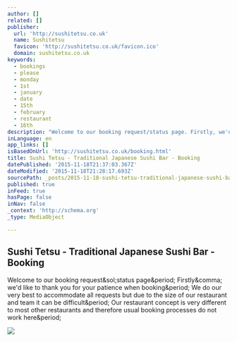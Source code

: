 ```yaml
---
author: []
related: []
publisher:
  url: 'http://sushitetsu.co.uk'
  name: Sushitetsu
  favicon: 'http://sushitetsu.co.uk/favicon.ico'
  domain: sushitetsu.co.uk
keywords:
  - bookings
  - please
  - monday
  - 1st
  - january
  - date
  - 15th
  - february
  - restaurant
  - 16th
description: "Welcome to our booking request/status page. Firstly, we'd like to thank you for your patience when booking. We do our very best to accommodate all requests but due to the size of our restaurant and team it can be difficult. Our restaurant concept is very different to most other restaurants and therefore usual booking processes do not work here."
inLanguage: en
app_links: []
isBasedOnUrl: 'http://sushitetsu.co.uk/booking.html'
title: Sushi Tetsu - Traditional Japanese Sushi Bar - Booking
datePublished: '2015-11-18T21:37:03.367Z'
dateModified: '2015-11-18T21:28:17.693Z'
sourcePath: _posts/2015-11-18-sushi-tetsu-traditional-japanese-sushi-bar-booking.md
published: true
inFeed: true
hasPage: false
inNav: false
_context: 'http://schema.org'
_type: MediaObject

---
```

<article style=""><h1>Sushi Tetsu - Traditional Japanese Sushi Bar - Booking</h1><p>Welcome to our booking request&amp;sol;status page&amp;period; Firstly&amp;comma; we'd like to thank you for your patience when booking&amp;period; We do our very best to accommodate all requests but due to the size of our restaurant and team it can be difficult&amp;period; Our restaurant concept is very different to most other restaurants and therefore usual booking processes do not work here&amp;period;</p><img src="http://sushitetsu.co.uk/images/booking0.jpg" /></article>